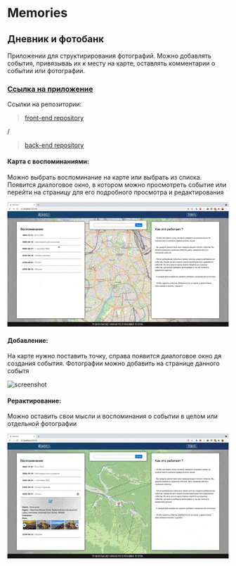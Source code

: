 # Memories

## Дневник и фотобанк

Приложении для структирирования фотографий. Можно добавлять события, привязываь их к месту на карте, оставлять комментарии о событии или фотографии.


### [Ссылка на приложение](https://shellipov.github.io/memories_front)

Ссылки на репозитории:

>[front-end repository](https://github.com/shellipov/memories_front) 

/

>[back-end repository](https://github.com/shellipov/memories_back)

#### Карта с воспоминаниями:
  Можно выбрать воспоминание на карте или выбрать из списка.
  Появится диалоговое окно, в котором можно просмотреть событие или перейти на страницу для его подробного просмотра и редактирования

![screenshot](readme-assets/screen_1.gif)

#### Добавление:

  На карте нужно поставить точку, справа появится диалоговое окно дя создания события.
  Фотографии можно добавить на странице данного событя

![screenshot](readme-assets/screen_2.gif)

#### Рерактирование:

  Можно оставить свои мысли и воспоминания о событии в целом или отдельной фотографии

![screenshot](readme-assets/screen_3.gif)

